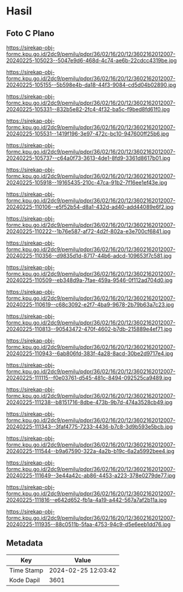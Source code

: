 # Hasil

## Foto C Plano

https://sirekap-obj-formc.kpu.go.id/2dc9/pemilu/pdpr/36/02/16/20/12/3602162012007-20240225-105023--5047e9d6-468d-4c74-ae6b-22cdcc4319be.jpg

https://sirekap-obj-formc.kpu.go.id/2dc9/pemilu/pdpr/36/02/16/20/12/3602162012007-20240225-105155--5b598e4b-da18-44f3-9084-cd5d04b02890.jpg

https://sirekap-obj-formc.kpu.go.id/2dc9/pemilu/pdpr/36/02/16/20/12/3602162012007-20240225-105331--832b5e82-2fc4-4f32-ba5c-f9bed8fd61f0.jpg

https://sirekap-obj-formc.kpu.go.id/2dc9/pemilu/pdpr/36/02/16/20/12/3602162012007-20240225-105531--1419f196-3e97-472c-bc10-947600ff25b6.jpg

https://sirekap-obj-formc.kpu.go.id/2dc9/pemilu/pdpr/36/02/16/20/12/3602162012007-20240225-105737--c64a0f73-3613-4de1-8fd9-3361d8617b01.jpg

https://sirekap-obj-formc.kpu.go.id/2dc9/pemilu/pdpr/36/02/16/20/12/3602162012007-20240225-105918--19165435-210c-47ca-91b2-7f16ee1ef43e.jpg

https://sirekap-obj-formc.kpu.go.id/2dc9/pemilu/pdpr/36/02/16/20/12/3602162012007-20240225-110106--e5f52b54-d8a1-432d-ad40-add44089e6f2.jpg

https://sirekap-obj-formc.kpu.go.id/2dc9/pemilu/pdpr/36/02/16/20/12/3602162012007-20240225-110222--1b76e587-af72-4d2f-802a-e3e700cf6841.jpg

https://sirekap-obj-formc.kpu.go.id/2dc9/pemilu/pdpr/36/02/16/20/12/3602162012007-20240225-110356--d9835d1d-8717-44b6-adcd-109653f7c581.jpg

https://sirekap-obj-formc.kpu.go.id/2dc9/pemilu/pdpr/36/02/16/20/12/3602162012007-20240225-110509--eb348d9a-7fae-459a-9546-0f112ad704d0.jpg

https://sirekap-obj-formc.kpu.go.id/2dc9/pemilu/pdpr/36/02/16/20/12/3602162012007-20240225-110619--c68c3092-e2f7-4ba9-9678-2b79b63a7c23.jpg

https://sirekap-obj-formc.kpu.go.id/2dc9/pemilu/pdpr/36/02/16/20/12/3602162012007-20240225-110813--90543472-470f-4602-b7db-215889e4ef71.jpg

https://sirekap-obj-formc.kpu.go.id/2dc9/pemilu/pdpr/36/02/16/20/12/3602162012007-20240225-110943--6ab806fd-383f-4a28-8acd-30be2d9717e4.jpg

https://sirekap-obj-formc.kpu.go.id/2dc9/pemilu/pdpr/36/02/16/20/12/3602162012007-20240225-111115--f0e03761-d545-481c-8494-092525ca9489.jpg

https://sirekap-obj-formc.kpu.go.id/2dc9/pemilu/pdpr/36/02/16/20/12/3602162012007-20240225-111238--b8151716-8dbe-473b-9b7d-474a3528cb49.jpg

https://sirekap-obj-formc.kpu.go.id/2dc9/pemilu/pdpr/36/02/16/20/12/3602162012007-20240225-111343--3faf4775-7233-4436-b7c8-3d9b593e5bcb.jpg

https://sirekap-obj-formc.kpu.go.id/2dc9/pemilu/pdpr/36/02/16/20/12/3602162012007-20240225-111544--b9a67590-322a-4a2b-b19c-6a2a5992bee4.jpg

https://sirekap-obj-formc.kpu.go.id/2dc9/pemilu/pdpr/36/02/16/20/12/3602162012007-20240225-111649--3e44a42c-ab86-4453-a223-378e0279de77.jpg

https://sirekap-obj-formc.kpu.go.id/2dc9/pemilu/pdpr/36/02/16/20/12/3602162012007-20240225-111816--e642d652-fb1a-4a19-a442-567a7af2b11a.jpg

https://sirekap-obj-formc.kpu.go.id/2dc9/pemilu/pdpr/36/02/16/20/12/3602162012007-20240225-111935--88c0511b-5faa-4753-94c9-d5e6eeb1dd76.jpg


## Metadata

| Key        | Value               |
| ---------- | ------------------- |
| Time Stamp | 2024-02-25 12:03:42 |
| Kode Dapil | 3601                |



